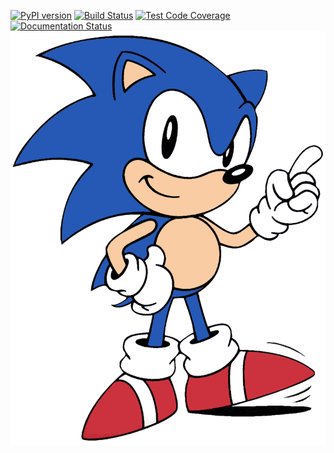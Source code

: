 [![PyPI version](https://badge.fury.io/py/jsonic.svg)](https://badge.fury.io/py/jsonic)
[![Build Status](https://travis-ci.org/pcattori/jsonic.svg?branch=master)](https://travis-ci.org/pcattori/jsonic)
[![Test Code Coverage](https://codecov.io/gh/pcattori/jsonic/branch/master/graph/badge.svg)](https://codecov.io/gh/pcattori/jsonic)
[![Documentation Status](https://readthedocs.org/projects/jsonic/badge/?version=latest)](http://jsonic.readthedocs.io/en/latest/?badge=latest)
![JSONic the Hedgehog](assets/sonic.png "JSONic")

